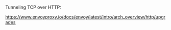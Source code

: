Tunneling TCP over HTTP:

https://www.envoyproxy.io/docs/envoy/latest/intro/arch_overview/http/upgrades
